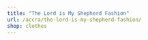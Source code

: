 ```yaml
---
title: "The Lord is My Shepherd Fashion"
url: /accra/the-lord-is-my-shepherd-fashion/
shop: clothes
---
```

